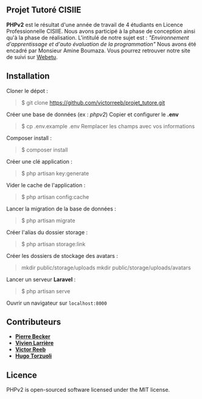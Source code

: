 ## Projet Tutoré CISIIE

**PHPv2** est le résultat d'une année de travail de 4 étudiants en Licence Professionnelle CISIIE. Nous avons participé à la phase de conception ainsi qu'à la phase de réalisation. L'intitulé de notre sujet est : *"Environnement d'apprentissage et d'auto évaluation de la programmation"*
Nous avons été encadré par Monsieur Amine Boumaza.
Vous pourrez retrouver notre site de suivi sur [Webetu](https://webetu.iutnc.univ-lorraine.fr/www/torzuoli2u/wordpress/index.php/about/).

## Installation

Cloner le dépot :
> $ git clone https://github.com/victorreeb/projet_tutore.git

Créer une base de données (ex : *phpv2*)
Copier et configurer le **.env**
> $ cp .env.example .env
> Remplacer les champs avec vos informations

Composer install : 
> $ composer install

Créer une clé application :
> $ php artisan key:generate

Vider le cache de l'application :
> $ php artisan config:cache

Lancer la migration de la base de données :
> $ php artisan migrate

Créer l'alias du dossier storage :
> $ php artisan storage:link

Créer les dossiers de stockage des avatars :
> mkdir public/storage/uploads
> mkdir public/storage/uploads/avatars

Lancer un serveur **Laravel** :
> $ php artisan serve

Ouvrir un navigateur sur ```localhost:8000```

## Contributeurs
* [**Pierre Becker**](https://github.com/PiBecker)
* [**Vivien Larrière**](https://github.com/vivienLarriere)
* [**Victor Reeb**](https://github.com/victorreeb)
* [**Hugo Torzuoli**](https://github.com/torzuoliH)

## Licence

PHPv2 is open-sourced software licensed under the MIT license.
